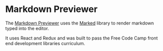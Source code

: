 # Markdown Previewer

The [Markdown Previewer](https://ll-nick.github.io/markdown-previewer) uses the [Marked](https://marked.js.org/) library to render markdown typed into the editor.

It uses React and Redux and was built to pass the Free Code Camp front end development libraries curriculum.